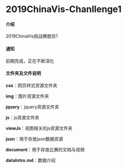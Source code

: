 # 2019ChinaVis-Chanllenge1

#### 介绍
2019ChinaVis挑战赛题目1

#### 通知

前期完成，正在不断深化

#### 文件夹及文件说明

**css**：网页样式资源文件夹

**img**：图片资源文件夹

**jquery**：jquery资源文件夹

**js**：js资源文件夹

**viewJs**：视图相关的js资源文件夹

**json**：用于存放json数据资源

**document**：用于存放比赛的文档与视频

**dataIntro.md**：数据介绍